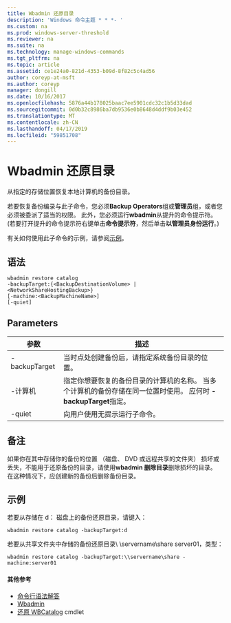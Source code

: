 ```yaml
---
title: Wbadmin 还原目录
description: 'Windows 命令主题 * * *- '
ms.custom: na
ms.prod: windows-server-threshold
ms.reviewer: na
ms.suite: na
ms.technology: manage-windows-commands
ms.tgt_pltfrm: na
ms.topic: article
ms.assetid: ce1e24a0-821d-4353-b09d-8f82c5c4ad56
author: coreyp-at-msft
ms.author: coreyp
manager: dongill
ms.date: 10/16/2017
ms.openlocfilehash: 5876a44b178025baac7ee5901cdc32c1b5d33dad
ms.sourcegitcommit: 0d0b32c8986ba7db9536e0b8648d4ddf9b03e452
ms.translationtype: MT
ms.contentlocale: zh-CN
ms.lasthandoff: 04/17/2019
ms.locfileid: "59851708"
---
```

# <a name="wbadmin-restore-catalog"></a>Wbadmin 还原目录



从指定的存储位置恢复本地计算机的备份目录。

若要恢复备份编录与此子命令，您必须**Backup Operators**组或**管理员**组，或者您必须被委派了适当的权限。 此外，您必须运行**wbadmin**从提升的命令提示符。 (若要打开提升的命令提示符右键单击**命令提示符**，然后单击**以管理员身份运行**。)

有关如何使用此子命令的示例，请参阅[示例](#BKMK_examples)。

## <a name="syntax"></a>语法

```
wbadmin restore catalog
-backupTarget:{<BackupDestinationVolume> | <NetworkShareHostingBackup>}
[-machine:<BackupMachineName>]
[-quiet]
```

## <a name="parameters"></a>Parameters

|参数|描述|
|---------|-----------|
|-backupTarget|当时点处创建备份后，请指定系统备份目录的位置。|
|-计算机|指定你想要恢复的备份目录的计算机的名称。 当多个计算机的备份存储在同一位置时使用。 应何时 **-backupTarget**指定。|
|-quiet|向用户使用无提示运行子命令。|

## <a name="remarks"></a>备注

如果你在其中存储你的备份的位置 （磁盘、 DVD 或远程共享的文件夹） 损坏或丢失，不能用于还原备份的目录，请使用**wbadmin 删除目录**删除损坏的目录。 在这种情况下，应创建新的备份后删除备份目录。

## <a name="BKMK_examples"></a>示例

若要从存储在 d： 磁盘上的备份还原目录，请键入：
```
wbadmin restore catalog -backupTarget:d
```
若要从共享文件夹中存储的备份还原目录\\ \\servername\share server01，类型：
```
wbadmin restore catalog -backupTarget:\\servername\share -machine:server01
```

#### <a name="additional-references"></a>其他参考

-   [命令行语法解答](command-line-syntax-key.md)
-   [Wbadmin](wbadmin.md)
-   [还原 WBCatalog](https://technet.microsoft.com/library/jj902437.aspx) cmdlet